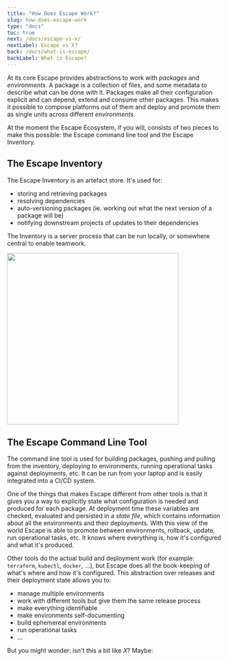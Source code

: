 ```yaml
---
title: "How Does Escape Work?"
slug: how-does-escape-work
type: "docs"
toc: true
next: /docs/escape-vs-x/
nextLabel: Escape vs X?
back: /docs/what-is-escape/
backLabel: What is Escape?
---
```


At its core Escape provides abstractions to work with _packages_ and
_environments_. A package is a collection of files, and some metadata to
describe what can be done with it.  Packages make all their configuration
explicit and can depend, extend and consume other packages.  This makes it
possible to compose platforms out of them and deploy and promote them as single
units across different _environments_.

At the moment the Escape Ecosystem, if you will, consists of two pieces to make
this possible: the Escape command line tool and the Escape Inventory.  


## The Escape Inventory

The Escape Inventory is an artefact store. It's used for:

* storing and retrieving packages 
* resolving dependencies
* auto-versioning packages (ie. working out what the next version of a package will be)
* notifying downstream projects of updates to their dependencies

The Inventory is a server process that can be run locally, or somewhere central
to enable teamwork.

<img src='/img/escape_overview.svg' width="400"/>

## The Escape Command Line Tool

The command line tool is used for building packages, pushing and pulling from
the inventory, deploying to environments, running operational tasks against
deployments, etc. It can be run from your laptop and is easily integrated into
a CI/CD system.

One of the things that makes Escape different from other tools is that it gives
you a way to explicitly state what configuration is needed and produced for
each package. At deployment time these variables are checked, evaluated and
persisted in a _state file_, which contains information about all the
environments and their deployments. With this view of the world Escape is able 
to promote between environments, rollback, update, run operational tasks, etc. It 
knows where everything is, how it's configured and what it's produced. 

Other tools do the actual build and deployment work (for example: `terraform`,
`kubectl`, `docker`, ...), but Escape does all the book-keeping of what's where
and how it's configured.  This abstraction over releases and their deployment
state allows you to:

* manage multiple environments
* work with different tools but give them the same release process
* make everything identifiable 
* make environments self-documenting
* build ephemereal environments
* run operational tasks
* ...

But you might wonder: isn't this a bit like _X_? Maybe:
